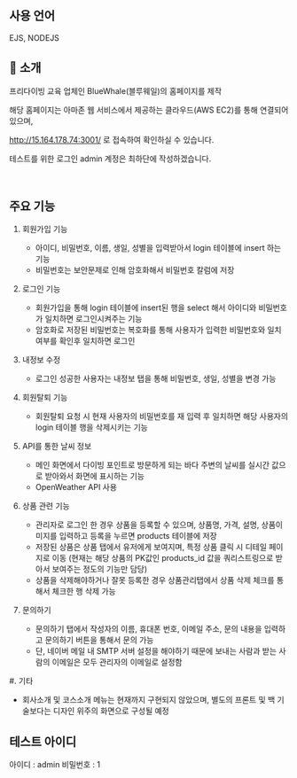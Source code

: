 ## 사용 언어

EJS, NODEJS

## 📝 소개

프리다이빙 교육 업체인 BlueWhale(블루웨일)의 홈페이지를 제작

해당 홈페이지는 아마존 웹 서비스에서 제공하는 클라우드(AWS EC2)를 통해 연결되어있으며,

http://15.164.178.74:3001/ 로 접속하여 확인하실 수 있습니다.

테스트를 위한 로그인 admin 계정은 최하단에 작성하겠습니다.

<br />

## 주요 기능

1. 회원가입 기능
   - 아이디, 비밀번호, 이름, 생일, 성별을 입력받아서 login 테이블에 insert 하는 기능
   - 비밀번호는 보안문제로 인해 암호화해서 비밀번호 칼럼에 저장
     
2. 로그인 기능
   - 회원가입을 통해 login 테이블에 insert된 행을 select 해서 아이디와 비밀번호가 일치하면 로그인시켜주는 기능
   - 암호화로 저장된 비밀번호는 복호화를 통해 사용자가 입력한 비밀번호와 일치 여부를 확인후 일치하면 로그인

3. 내정보 수정
   - 로그인 성공한 사용자는 내정보 탭을 통해 비밀번호, 생일, 성별을 변경 가능

4. 회원탈퇴 기능
   - 회원탈퇴 요청 시 현재 사용자의 비밀번호를 재 입력 후 일치하면 해당 사용자의 login 테이블 행을 삭제시키는 기능

5. API를 통한 날씨 정보
   - 메인 화면에서 다이빙 포인트로 방문하게 되는 바다 주변의 날씨를 실시간 값으로 받아와서 화면에 표시하는 기능
   - OpenWeather API 사용

6. 상품 관련 기능
    - 관리자로 로그인 한 경우 상품을 등록할 수 있으며, 상품명, 가격, 설명, 상품이미지를 입력하고 등록을 누르면 products 테이블에 저장
    - 저장된 상품은 상품 탭에서 유저에게 보여지며, 특정 상품 클릭 시 디테일 페이지로 이동 (현재는 해당 상품의 PK값인 products_id 값을 쿼리스트링으로 받아서 보여주는 정도의 기능만 담당)
    - 상품을 삭제해야하거나 잘못 등록한 경우 상품관리탭에서 상품 삭제 체크를 통해서 체크한 행 삭제 가능

7. 문의하기
    - 문의하기 탭에서 작성자의 이름, 휴대폰 번호, 이메일 주소, 문의 내용을 입력하고 문의하기 버튼을 통해서 문의 가능
    - 단, 네이버 메일 내 SMTP 서버 설정을 해야하기 때문에 보내는 사람과 받는 사람의 이메일은 모두 관리자의 이메일로 설정함


 #. 기타
   - 회사소개 및 코스소개 메뉴는 현재까지 구현되지 않았으며, 별도의 프론트 및 백 기술보다는 디자인 위주의 화면으로 구성될 예정


## 테스트 아이디

아이디 : admin
비밀번호 : 1
